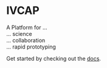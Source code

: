 # IVCAP

A Platform for ...<br>
... science<br>
... collaboration<br>
... rapid prototyping

Get started by checking out the [docs](https://ivcap-works.github.io/ivcap-docs/).

